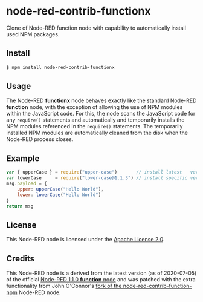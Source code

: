 
# node-red-contrib-functionx

Clone of Node-RED function node with capability to automatically install used NPM packages.

## Install

```sh
$ npm install node-red-contrib-functionx
```

## Usage

The Node-RED **functionx** node behaves exactly like the standard
Node-RED **function** node, with the exception of allowing the use of
NPM modules within the JavaScript code. For this, the node scans the
JavaScript code for any `require()` statements and automatically and
temporarily installs the NPM modules referenced in the `require()`
statements. The temporarily installed NPM modules are automatically
cleaned from the disk when the Node-RED process closes.

## Example

```js
var { upperCase } = require("upper-case")       // install latest   version
var lowerCase     = require("lower-case@1.1.3") // install specific version
msg.payload = {             
    upper: upperCase("Hello World"),
    lower: lowerCase("Hello World")
}
return msg
```

## License

This Node-RED node is licensed under the [Apache License 2.0](https://spdx.org/licenses/Apache-2.0.html).

## Credits

This Node-RED node is a derived from the latest
version (as of 2020-07-05) of the official
[Node-RED 1.1.0 **function** node](https://github.com/node-red/node-red/blob/master/packages/node_modules/%40node-red/nodes/core/function/10-function.js)
and was patched with the extra functionality from John O'Connor's
[fork of the node-red-contrib-function-npm](https://github.com/sax1johno/node-red-contrib-function-npm)
Node-RED node.

